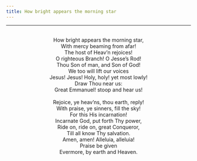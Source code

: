 ```yaml
---
title: How bright appears the morning star
---
```


---
<center>
<br/>
How bright appears the morning star,<br/>
With mercy beaming from afar!<br/>
The host of Heav’n rejoices!<br/>
O righteous Branch! O Jesse’s Rod!<br/>
Thou Son of man, and Son of God!<br/>
We too will lift our voices<br/>
Jesus! Jesus! Holy, holy! yet most lowly!<br/>
Draw Thou near us:<br/>
Great Emmanuel! stoop and hear us!<br/>
<br/>
Rejoice, ye heav’ns, thou earth, reply!<br/>
With praise, ye sinners, fill the sky!<br/>
For this His incarnation!<br/>
Incarnate God, put forth Thy power,<br/>
Ride on, ride on, great Conqueror,<br/>
Till all know Thy salvation.<br/>
Amen, amen! Alleluia, alleluia!<br/>
Praise be given<br/>
Evermore, by earth and Heaven.<br/>

</center>